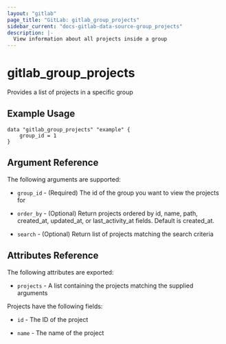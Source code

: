 ```yaml
---
layout: "gitlab"
page_title: "GitLab: gitlab_group_projects"
sidebar_current: "docs-gitlab-data-source-group_projects"
description: |-
  View information about all projects inside a group
---
```


# gitlab\_group\_projects

Provides a list of projects in a specific group

## Example Usage

```hcl
data "gitlab_group_projects" "example" {
    group_id = 1
}
```

## Argument Reference

The following arguments are supported:

* `group_id` - (Required) The id of the group you want to view the projects for

* `order_by` - (Optional) Return projects ordered by id, name, path, created_at, updated_at, or last_activity_at fields. Default is created_at.

* `search` - (Optional) Return list of projects matching the search criteria

## Attributes Reference

The following attributes are exported:

* `projects` - A list containing the projects matching the supplied arguments

Projects have the following fields:

* `id` - The ID of the project

* `name` - The name of the project
